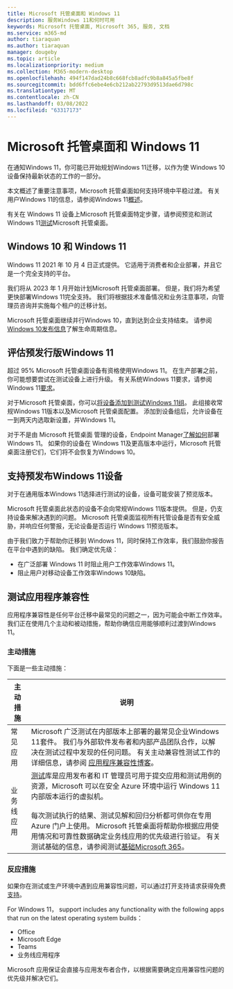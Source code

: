 ```yaml
---
title: Microsoft 托管桌面和 Windows 11
description: 服务Windows 11和何时可用
keywords: Microsoft 托管桌面, Microsoft 365, 服务, 文档
ms.service: m365-md
author: tiaraquan
ms.author: tiaraquan
manager: dougeby
ms.topic: article
ms.localizationpriority: medium
ms.collection: M365-modern-desktop
ms.openlocfilehash: 494f147dad24b8c668fcb8adfc9b8a845a5fbe8f
ms.sourcegitcommit: bdd6ffc6ebe4e6cb212ab22793d9513dae6d798c
ms.translationtype: MT
ms.contentlocale: zh-CN
ms.lasthandoff: 03/08/2022
ms.locfileid: "63317173"
---
```

# <a name="microsoft-managed-desktop-and-windows-11"></a>Microsoft 托管桌面和 Windows 11

在通知Windows 11，你可能已开始规划Windows 11迁移，以作为使 Windows 10 设备保持最新状态的工作的一部分。

本文概述了重要注意事项，Microsoft 托管桌面如何支持环境中平稳过渡。 有关用户Windows 11的信息，请参阅Windows 11[概述](/windows/whats-new/windows-11)。

有关在 Windows 11 设备上Microsoft 托管桌面特定步骤，请参阅预览和测试Windows 11[测试](../working-with-managed-desktop/test-win11-mmd.md)Microsoft 托管桌面。

## <a name="timeline-for-windows-10-and-windows-11"></a>Windows 10 和 Windows 11

Windows 11 2021 年 10 月 4 日正式提供。 它适用于消费者和企业部署，并且它是一个完全支持的平台。

我们将从 2023 年 1 月开始计划Microsoft 托管桌面部署。 但是，我们将为希望更快部署Windows 11完全支持。 我们将根据技术准备情况和业务注意事项，向管理员咨询并实施每个租户的迁移计划。

Microsoft 托管桌面继续并行Windows 10，直到达到企业支持结束。 请参阅[Windows 10发布信息](/windows/release-health/release-information)了解生命周期信息。

## <a name="assessing-pre-release-versions-of-windows-11"></a>评估预发行版Windows 11

超过 95% Microsoft 托管桌面设备有资格使用Windows 11。 在生产部署之前，你可能想要尝试在测试设备上进行升级。 有关系统Windows 11要求，请参阅Windows 11[要求](/windows/whats-new/windows-11-requirements)。

对于Microsoft 托管桌面，你可以[将设备添加到测试Windows 11组](/microsoft-365/managed-desktop/working-with-managed-desktop/test-win11-mmd?view=o365-worldwide#add-devices-to-the-windows-11-test-group)。 此组接收常规Windows 11版本以及Microsoft 托管桌面配置。 添加到设备组后，允许设备在一到两天内选取新设置，并Windows 11。

对于不是由 Microsoft 托管桌面 管理的设备，Endpoint Manager[了解如何](https://techcommunity.microsoft.com/t5/microsoft-endpoint-manager-blog/endpoint-manager-simplifies-upgrades-to-windows-11/ba-p/2771886)部署 Windows 11。 如果你的设备在 Windows 11及更高版本中运行，Microsoft 托管桌面注册它们，它们将不会恢复为Windows 10。

## <a name="support-for-pre-release-windows-11-devices"></a>支持预发布Windows 11设备

对于在通用版本Windows 11选择进行测试的设备，设备可能安装了预览版本。

Microsoft 托管桌面此状态的设备不会向常规Windows 11版本提供。 但是，仍支持设备来解决遇到的问题。 Microsoft 托管桌面监视所有托管设备是否有安全威胁，并响应任何警报，无论设备是否运行 Windows 11预览版本。

由于我们致力于帮助你迁移到 Windows 11，同时保持工作效率，我们鼓励你报告在平台中遇到的缺陷。 我们确定优先级：

- 在广泛部署 Windows 11 时阻止用户工作效率Windows 11。
- 阻止用户对移动设备工作效率Windows 10缺陷。

## <a name="testing-application-compatibility"></a>测试应用程序兼容性

应用程序兼容性是任何平台迁移中最常见的问题之一，因为可能会中断工作效率。 我们正在使用几个主动和被动措施，帮助你确信应用能够顺利过渡到Windows 11。

### <a name="proactive-measures"></a>主动措施

下面是一些主动措施：

| 主动措施 | 说明 |
| ----- | ----- |
| 常见应用 | Microsoft 广泛测试在内部版本上部署的最常见企业Windows 11套件。 我们与外部软件发布者和内部产品团队合作，以解决在测试过程中发现的任何问题。 有关主动兼容性测试工作的详细信息，请参阅 [应用程序兼容性博客](https://blogs.windows.com/windowsexperience/2019/01/15/application-compatibility-in-the-windows-ecosystem/)。
| 业务线应用 | [测试](https://www.microsoft.com/en-us/testbase)库是应用发布者和 IT 管理员可用于提交应用和测试用例的资源，Microsoft 可以在安全 Azure 环境中运行 Windows 11 内部版本运行的虚拟机。<br><br>每次测试执行的结果、测试见解和回归分析都可供你在专用 Azure 门户上使用。 Microsoft 托管桌面将帮助你根据应用使用情况和可靠性数据确定业务线应用的优先级进行验证。 有关测试基础的信息，请参阅测试[基础Microsoft 365](https://techcommunity.microsoft.com/t5/windows-it-pro-blog/test-base-for-microsoft-365-microsoft-ignite-2021-updates/ba-p/2185566)。 |

### <a name="reactive-measures"></a>反应措施

如果你在测试或生产环境中遇到应用兼容性问题，可以通过打开支持请求获得免费 [支持](/microsoft-365/managed-desktop/working-with-managed-desktop/test-win11-mmd?view=o365-worldwide#report-issues)。

For Windows 11， support includes any functionality with the following apps that run on the latest operating system builds：

- Office
- Microsoft Edge
- Teams
- 业务线应用程序

Microsoft 应用保证会直接与应用发布者合作，以根据需要确定应用兼容性问题的优先级并解决它们。
